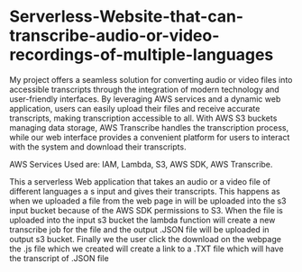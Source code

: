 # Serverless-Website-that-can-transcribe-audio-or-video-recordings-of-multiple-languages

My project offers a seamless solution for converting audio or video files into accessible transcripts through the integration of modern technology and user-friendly interfaces. By leveraging AWS services and a dynamic web application, users can easily upload their files and receive accurate transcripts, making transcription accessible to all. With AWS S3 buckets managing data storage, AWS Transcribe handles the transcription process, while our web interface provides a convenient platform for users to interact with the system and download their transcripts.

AWS Services Used are: IAM, Lambda, S3, AWS SDK, AWS Transcribe.


This a serverless Web application that takes an audio or a video file of different languages a s input and gives their transcripts. This happens as when we uploaded a file from the web page in will be uploaded into the s3 input bucket because of the AWS SDK permissions to S3. When the file is uploaded into the input s3 bucket the lambda function will create a new transcribe job for the file and the output .JSON file will be uploaded in output s3 bucket. Finally we the user click the download on the webpage the .js file which we created will create a link to a .TXT file which will have the transcript of .JSON file 

